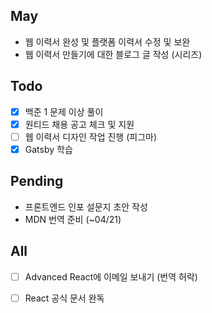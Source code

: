 ## May
- 웹 이력서 완성 및 플랫폼 이력서 수정 및 보완
- 웹 이력서 만들기에 대한 블로그 글 작성 (시리즈)

## Todo
- [x] 백준 1 문제 이상 풀이
- [x] 원티드 채용 공고 체크 및 지원
- [ ] 웹 이력서 디자인 작업 진행 (피그마) 
- [x] Gatsby 학습

## Pending
- 프론트엔드 인포 설문지 초안 작성
- MDN 번역 준비 (~04/21)

## All
- [ ] Advanced React에 이메일 보내기 (번역 허락)
- [ ] React 공식 문서 완독

